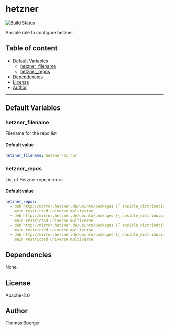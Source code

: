 # hetzner

[![Build Status](https://cloud.drone.io/api/badges/rolehippie/hetzner/status.svg)](https://cloud.drone.io/rolehippie/hetzner)

Ansible role to configure hetzner

## Table of content

* [Default Variables](#default-variables)
  * [hetzner_filename](#hetzner_filename)
  * [hetzner_repos](#hetzner_repos)
* [Dependencies](#dependencies)
* [License](#license)
* [Author](#author)

---

## Default Variables

### hetzner_filename

Filename for the repo list

#### Default value

```YAML
hetzner_filename: hetzner-mirror
```

### hetzner_repos

List of Hetzner repo mirrors

#### Default value

```YAML
hetzner_repos:
  - deb http://mirror.hetzner.de/ubuntu/packages {{ ansible_distribution_release }}
    main restricted universe multiverse
  - deb http://mirror.hetzner.de/ubuntu/packages {{ ansible_distribution_release }}-updates
    main restricted universe multiverse
  - deb http://mirror.hetzner.de/ubuntu/packages {{ ansible_distribution_release }}-backports
    main restricted universe multiverse
  - deb http://mirror.hetzner.de/ubuntu/packages {{ ansible_distribution_release }}-security
    main restricted universe multiverse
```

## Dependencies

None.

## License

Apache-2.0

## Author

Thomas Boerger
